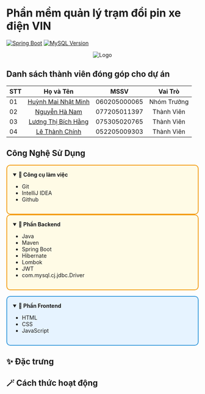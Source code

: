 # Phần mềm quản lý trạm đổi pin xe điện VIN
[![Spring Boot](https://img.shields.io/badge/Spring%20Boot-6DB33F?logo=Spring&logoColor=white&style=flat-square)](https://spring.io/)
[![MySQL Version](https://img.shields.io/badge/MySQL-8.0-blue)](https://dev.mysql.com/downloads/mysql/8.0.html)

<p align="center">
  <img src="https://github.com/user-attachments/assets/9006e978-eb81-4323-b0d8-285023d23424" alt="Logo">
</p>


## Danh sách thành viên đóng góp cho dự án
| STT | Họ và Tên | MSSV | Vai Trò |
|--|--|--|--|
| 01 | <div align="center">[Huỳnh Mai Nhật Minh](https://github.com/huynhmainhatminh)</div> | <div align="center">060205000065</div> | <div align="center">Nhóm Trưởng</div> |
| 02 | <div align="center">[Nguyễn Hà Nam](https://github.com/NguyenHaNam657)</div> | <div align="center">077205011397</div> | <div align="center">Thành Viên</div> |
| 03 | <div align="center">[Lương Thị Bích Hằng](https://github.com/PillowsWannaCry)</div> | <div align="center">075305020765</div> | <div align="center">Thành Viên</div> |
| 04 | <div align="center">[Lê Thành Chính](https://github.com/9hNek)</div> | <div align="center">052205009303</div> | <div align="center">Thành Viên</div> |


## Công Nghệ Sử Dụng

<div style="border: 2px solid #f39c12; padding: 15px; background-color: #fffbe6; border-radius: 10px;">

<details open>
<summary><b>🌟 Công cụ làm việc</b></summary>

- Git
- IntelliJ IDEA
- Github
  
</details>
</div>


<div style="border: 2px solid #f39c12; padding: 15px; background-color: #fffbe6; border-radius: 10px;">

<details open>
<summary><b>🌟 Phần Backend</b></summary>

- Java
- Maven
- Spring Boot
- Hibernate
- Lombok
- JWT
- com.mysql.cj.jdbc.Driver
  
</details>
</div>

<div style="border: 2px solid #3498db; padding: 15px; background-color: #e6f3ff; border-radius: 10px; margin-top: 15px;">

<details open>
<summary><b>🌟 Phần Frontend</b></summary>

- HTML
- CSS
- JavaScript

</details>
</div>

## ✨ Đặc trưng
## 🪄 Cách thức hoạt động
